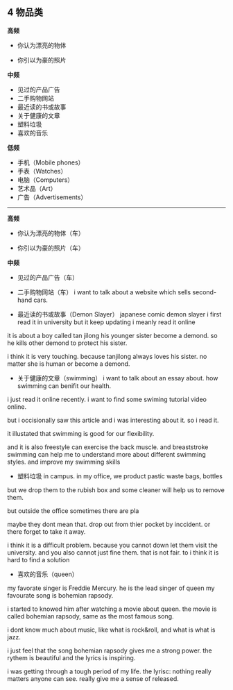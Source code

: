 ## **4 物品类**

**高频**

* 你认为漂亮的物体

* 你引以为豪的照片

**中频**

* 见过的产品广告
* 二手购物网站
* 最近读的书或故事
* 关于健康的文章
* 塑料垃圾
* 喜欢的音乐

**低频**

* 手机（Mobile phones）
* 手表（Watches）
* 电脑（Computers）
* 艺术品（Art）
* 广告（Advertisements）

---


**高频**

* 你认为漂亮的物体（车）

* 你引以为豪的照片（车）

**中频**

* 见过的产品广告（车）

* 二手购物网站（车）
i want to talk about a website which sells second-hand cars.



* 最近读的书或故事（Demon Slayer）
japanese comic demon slayer
i first read it in university
but it keep updating
i meanly read it online

it is about a boy called tan jilong 
his younger sister become a demond.
so he kills other demond to protect his sister.

i think it is very touching.
because tanjilong always loves his sister.
no matter she is human or become a demond.



* 关于健康的文章（swimming）
i want to talk about an essay about.
how swimming can benifit our health.

i just read it online recently.
i want to find some swiming tutorial video online.

but i occisionally saw this article
and i was interesting about it.
so i read it.

it illustated that swimming is good for our flexibility.

and it is also freestyle can exercise the back muscle.
and breaststroke swimming can 
help me to understand more about different swimming styles.
and improve my swimming skills


* 塑料垃圾
in campus.
in my office, we product pastic waste
bags, bottles

but we drop them to the rubish box
and some cleaner will help us to remove them.

but outside the office
sometimes there are pla

maybe they dont mean that.
drop out from thier pocket by inccident.
or there forget to take it away.

i think it is a difficult problem.
because you cannot down let them visit the university.
and you also cannot just fine them.
that is not fair.
to i think it is hard to find a solution

* 喜欢的音乐（queen）

my favorate singer is Freddie Mercury.
he is the lead singer of queen
my favourate song is bohemian rapsody.

i started to knowed him after watching a movie about queen.
the movie is called bohemian rapsody, same as the most famous song.

i dont know much about music, 
like what is rock&roll, and what is what is jazz.

i just feel that the song bohemian rapsody gives me a strong power.
the rythem is beautiful
and the lyrics is inspiring.

i was getting through a tough period of my life.
the lyrisc:
nothing really matters
anyone can see.
really give me a sense of released.